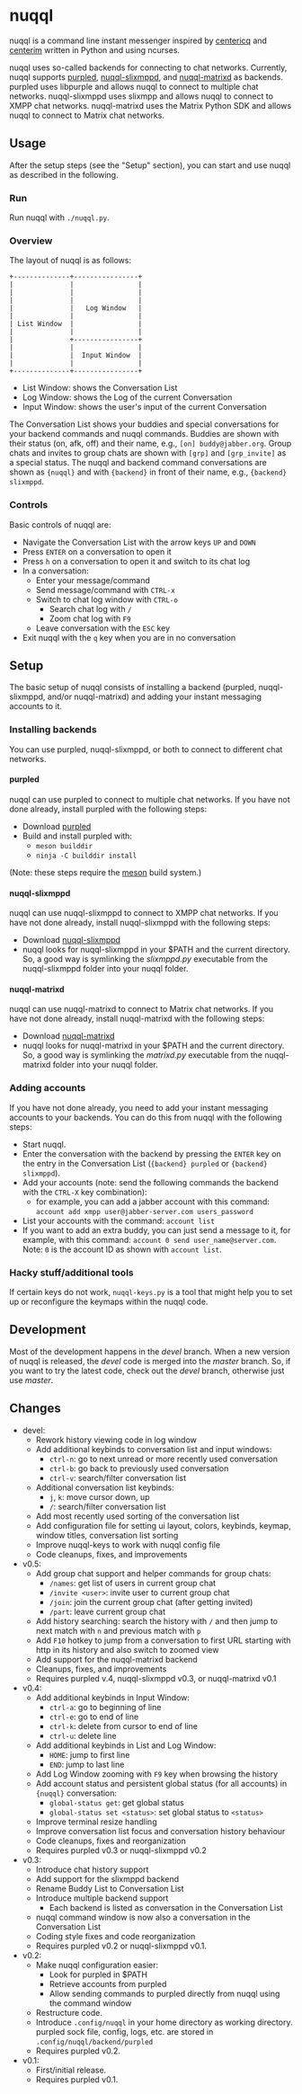 # nuqql

nuqql is a command line instant messenger inspired by
[centericq](http://thekonst.net/centericq/) and
[centerim](http://www.centerim.org) written in Python and using ncurses.

nuqql uses so-called backends for connecting to chat networks.
Currently, nuqql supports [purpled](https://github.com/hwipl/purpled),
[nuqql-slixmppd](https://github.com/hwipl/nuqql-slixmppd), and
[nuqql-matrixd](https://github.com/hwipl/nuqql-matrixd) as backends.
purpled uses libpurple and allows nuqql to connect to multiple chat networks.
nuqql-slixmppd uses slixmpp and allows nuqql to connect to XMPP chat networks.
nuqql-matrixd uses the Matrix Python SDK and allows nuqql to connect to Matrix
chat networks.


## Usage

After the setup steps (see the "Setup" section), you can start and use nuqql
as described in the following.

### Run

Run nuqql with `./nuqql.py`.

### Overview

The layout of nuqql is as follows:

```
+--------------+----------------+
|              |                |
|              |                |
|              |                |
|              |   Log Window   |
|              |                |
| List Window  |                |
|              |                |
|              +----------------+
|              |                |
|              |  Input Window  |
|              |                |
+--------------+----------------+
```

* List Window: shows the Conversation List
* Log Window: shows the Log of the current Conversation
* Input Window: shows the user's input of the current Conversation

The Conversation List shows your buddies and special conversations for your
backend commands and nuqql commands. Buddies are shown with their status (on,
afk, off) and their name, e.g., `[on] buddy@jabber.org`. Group chats and
invites to group chats are shown with `[grp]` and `[grp_invite]` as a special
status. The nuqql and backend command conversations are shown as `{nuqql}` and
with `{backend}` in front of their name, e.g., `{backend} slixmppd`.

### Controls

Basic controls of nuqql are:

* Navigate the Conversation List with the arrow keys `UP` and `DOWN`
* Press `ENTER` on a conversation to open it
* Press `h` on a conversation to open it and switch to its chat log
* In a conversation:
  * Enter your message/command
  * Send message/command with `CTRL-x`
  * Switch to chat log window with `CTRL-o`
    * Search chat log with `/`
    * Zoom chat log with `F9`
  * Leave conversation with the `ESC` key
* Exit nuqql with the `q` key when you are in no conversation


## Setup

The basic setup of nuqql consists of installing a backend (purpled,
nuqql-slixmppd, and/or nuqql-matrixd) and adding your instant messaging
accounts to it.

### Installing backends

You can use purpled, nuqql-slixmppd, or both to connect to different chat
networks.

#### purpled

nuqql can use purpled to connect to multiple chat networks. If you have not
done already, install purpled with the following steps:

* Download [purpled](https://github.com/hwipl/purpled)
* Build and install purpled with:
  * `meson builddir`
  * `ninja -C builddir install`

(Note: these steps require the [meson](https://mesonbuild.com/) build system.)

#### nuqql-slixmppd

nuqql can use nuqql-slixmppd to connect to XMPP chat networks. If you have not
done already, install nuqql-slixmppd with the following steps:

* Download [nuqql-slixmppd](https://github.com/hwipl/nuqql-slixmppd)
* nuqql looks for nuqql-slixmppd in your $PATH and the current directory. So, a
  good way is symlinking the *slixmppd.py* executable from the nuqql-slixmppd
  folder into your nuqql folder.

#### nuqql-matrixd

nuqql can use nuqql-matrixd to connect to Matrix chat networks. If you have not
done already, install nuqql-matrixd with the following steps:

* Download [nuqql-matrixd](https://github.com/hwipl/nuqql-matrixd)
* nuqql looks for nuqql-matrixd in your $PATH and the current directory. So, a
  good way is symlinking the *matrixd.py* executable from the nuqql-matrixd
  folder into your nuqql folder.


### Adding accounts

If you have not done already, you need to add your instant messaging accounts
to your backends. You can do this from nuqql with the following steps:

* Start nuqql.
* Enter the conversation with the backend by pressing the `ENTER` key
  on the entry in the Conversation List (`{backend} purpled` or `{backend}
  slixmppd`).
* Add your accounts (note: send the following commands the backend with the
  `CTRL-X` key combination):
  * for example, you can add a jabber account with this command:
    `account add xmpp user@jabber-server.com users_password`
* List your accounts with the command: `account list`
* If you want to add an extra buddy, you can just send a message to it, for
  example, with this command: `account 0 send user_name@server.com`. Note: `0`
  is the account ID as shown with `account list`.

### Hacky stuff/additional tools

If certain keys do not work, `nuqql-keys.py` is a tool that might help you to
set up or reconfigure the keymaps within the nuqql code.


## Development

Most of the development happens in the *devel* branch. When a new version of
nuqql is released, the *devel* code is merged into the *master* branch. So,
if you want to try the latest code, check out the *devel* branch, otherwise
just use *master*.


## Changes

* devel:
  * Rework history viewing code in log window
  * Add additional keybinds to conversation list and input windows:
    * `ctrl-n`: go to next unread or more recently used conversation
    * `ctrl-b`: go back to previously used conversation
    * `ctrl-v`: search/filter conversation list
  * Additional conversation list keybinds:
    * `j`, `k`: move cursor down, up
    * `/`: search/filter conversation list
  * Add most recently used sorting of the conversation list
  * Add configuration file for setting ui layout, colors, keybinds, keymap,
    window titles, conversation list sorting
  * Improve nuqql-keys to work with nuqql config file
  * Code cleanups, fixes, and improvements
* v0.5:
  * Add group chat support and helper commands for group chats:
    * `/names`: get list of users in current group chat
    * `/invite <user>`: invite user to current group chat
    * `/join`: join the current group chat (after getting invited)
    * `/part`: leave current group chat
  * Add history searching: search the history with `/` and then jump to next
    match with `n` and previous match with `p`
  * Add `F10` hotkey to jump from a conversation to first URL starting with
    http in its history and also switch to zoomed view
  * Add support for the nuqql-matrixd backend
  * Cleanups, fixes, and improvements
  * Requires purpled v.4, nuqql-slixmppd v0.3, or nuqql-matrixd v0.1
* v0.4:
  * Add additional keybinds in Input Window:
    * `ctrl-a`: go to beginning of line
    * `ctrl-e`: go to end of line
    * `ctrl-k`: delete from cursor to end of line
    * `ctrl-u`: delete line
  * Add additional keybinds in List and Log Window:
    * `HOME`: jump to first line
    * `END`: jump to last line
  * Add Log Window zooming with `F9` key when browsing the history
  * Add account status and persistent global status (for all accounts) in
    `{nuqql}` conversation:
    * `global-status get`: get global status
    * `global-status set <status>`: set global status to `<status>`
  * Improve terminal resize handling
  * Improve conversation list focus and conversation history behaviour
  * Code cleanups, fixes and reorganization
  * Requires purpled v0.3 or nuqql-slixmppd v0.2
* v0.3:
  * Introduce chat history support
  * Add support for the slixmppd backend
  * Rename Buddy List to Conversation List
  * Introduce multiple backend support
    * Each backend is listed as conversation in the Conversation List
  * nuqql command window is now also a conversation in the Conversation List
  * Coding style fixes and code reorganization
  * Requires purpled v0.2 or nuqql-slixmppd v0.1.
* v0.2:
  * Make nuqql configuration easier:
    * Look for purpled in $PATH
    * Retrieve accounts from purpled
    * Allow sending commands to purpled directly from nuqql using the command
      window
  * Restructure code.
  * Introduce `.config/nuqql` in your home directory as working directory.
    purpled sock file, config, logs, etc. are stored in
    `.config/nuqql/backend/purpled`
  * Requires purpled v0.2.
* v0.1:
  * First/initial release.
  * Requires purpled v0.1.
